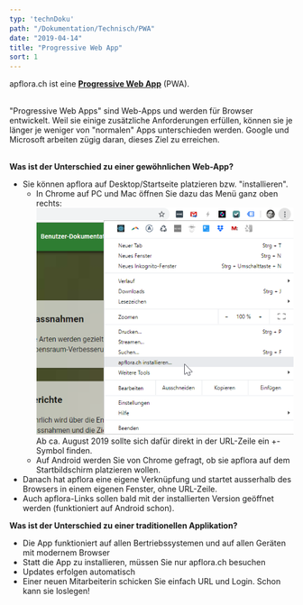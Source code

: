 ```yaml
---
typ: 'technDoku'
path: "/Dokumentation/Technisch/PWA"
date: "2019-04-14"
title: "Progressive Web App"
sort: 1
---
```


apflora.ch ist eine [**Progressive Web App**](https://developers.google.com/web/progressive-web-apps) (PWA).<br/><br/>

"Progressive Web Apps" sind Web-Apps und werden für Browser entwickelt. Weil sie einige zusätzliche Anforderungen erfüllen, können sie je länger je weniger von "normalen" Apps unterschieden werden. Google und Microsoft arbeiten zügig daran, dieses Ziel zu erreichen.<br/><br/>

**Was ist der Unterschied zu einer gewöhnlichen Web-App?**
- Sie können apflora auf Desktop/Startseite platzieren bzw. "installieren". 
  - In Chrome auf PC und Mac öffnen Sie dazu das Menü ganz oben rechts:
    ![installieren](_media/installieren.png)
    Ab ca. August 2019 sollte sich dafür direkt in der URL-Zeile ein +-Symbol finden.
  - Auf Android werden Sie von Chrome gefragt, ob sie apflora auf dem Startbildschirm platzieren wollen.
- Danach hat apflora eine eigene Verknüpfung und startet ausserhalb des Browsers in einem eigenen Fenster, ohne URL-Zeile.
- Auch apflora-Links sollen bald mit der installierten Version geöffnet werden (funktioniert auf Android schon).<br/>

**Was ist der Unterschied zu einer traditionellen Applikation?**
- Die App funktioniert auf allen Bertriebssystemen und auf allen Geräten mit modernem Browser
- Statt die App zu installieren, müssen Sie nur apflora.ch besuchen
- Updates erfolgen automatisch
- Einer neuen Mitarbeiterin schicken Sie einfach URL und Login. Schon kann sie loslegen!